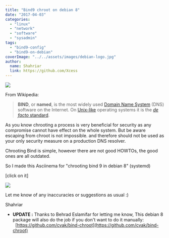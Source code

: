 ```yaml
---
title: "Bind9 chroot on debian 8"
date: "2017-04-03"
categories: 
  - "linux"
  - "network"
  - "software"
  - "sysadmin"
tags: 
  - "bind9-config"
  - "bind9-on-debian"
coverImage: "../../assets/images/debian-logo.jpg"
author:
  name: Shahriar
  link: https://github.com/Xcess
---
```


![](../../assets/images/debian-logo.jpg)

From Wikipedia:

> **BIND**, or **named**, is the most widely used [Domain Name System](https://en.m.wikipedia.org/wiki/Domain_Name_System "Domain Name System") (DNS) software on the Internet. On [Unix-like](https://en.m.wikipedia.org/wiki/Unix-like "Unix-like") operating systems it is the [_de facto_ standard](https://en.m.wikipedia.org/wiki/De_facto_standard "De facto standard").

As you know chrooting a process is very beneficial for security as any compromise cannot have effect on the whole system. But be aware escaping from chroot is not impossible. and therefore should not be used as your only security measure on a production DNS resolver.

Chrooting Bind is simple, however there are not good HOWTOs, the good ones are all outdated.

So I made this Asciinema for "chrooting bind 9 in debian 8" (systemd)

\[click on it\]

[![](../../assets/images/98472.png)](https://asciinema.org/a/98472)

Let me know of any inaccuracies or suggestions as usual :)

Shahriar

- **UPDATE :** Thanks to Behrad Eslamifar for letting me know, This debian 8 package will also do the job if you don't want to do it manually:   [https://github.com/cvak/bind-chroot](https://github.com/cvak/bind-chroot)

